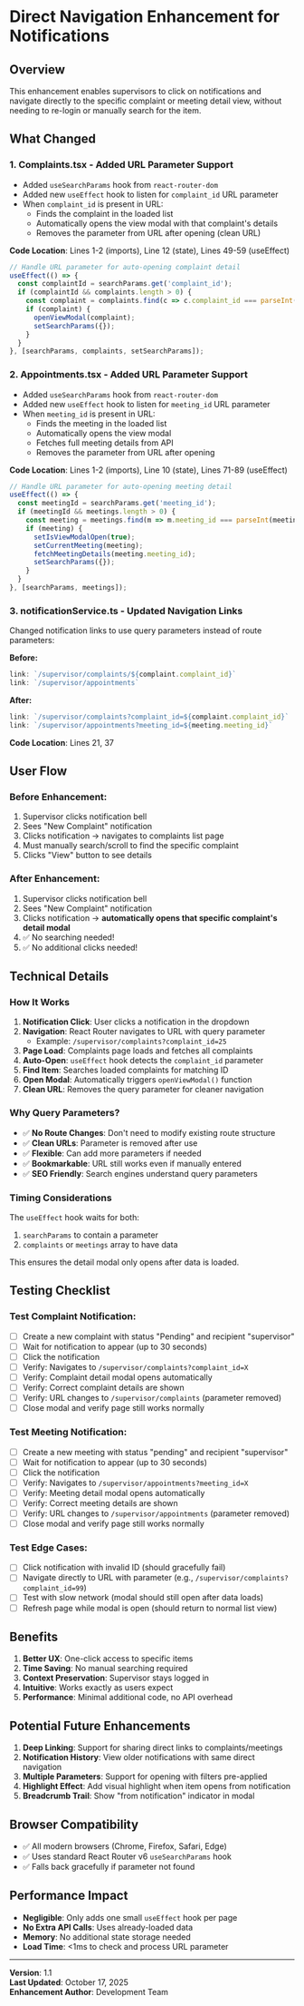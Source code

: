 # Direct Navigation Enhancement for Notifications

## Overview
This enhancement enables supervisors to click on notifications and navigate directly to the specific complaint or meeting detail view, without needing to re-login or manually search for the item.

## What Changed

### 1. **Complaints.tsx** - Added URL Parameter Support
- Added `useSearchParams` hook from `react-router-dom`
- Added new `useEffect` hook to listen for `complaint_id` URL parameter
- When `complaint_id` is present in URL:
  - Finds the complaint in the loaded list
  - Automatically opens the view modal with that complaint's details
  - Removes the parameter from URL after opening (clean URL)

**Code Location**: Lines 1-2 (imports), Line 12 (state), Lines 49-59 (useEffect)

```typescript
// Handle URL parameter for auto-opening complaint detail
useEffect(() => {
  const complaintId = searchParams.get('complaint_id');
  if (complaintId && complaints.length > 0) {
    const complaint = complaints.find(c => c.complaint_id === parseInt(complaintId));
    if (complaint) {
      openViewModal(complaint);
      setSearchParams({});
    }
  }
}, [searchParams, complaints, setSearchParams]);
```

### 2. **Appointments.tsx** - Added URL Parameter Support
- Added `useSearchParams` hook from `react-router-dom`
- Added new `useEffect` hook to listen for `meeting_id` URL parameter
- When `meeting_id` is present in URL:
  - Finds the meeting in the loaded list
  - Automatically opens the view modal
  - Fetches full meeting details from API
  - Removes the parameter from URL after opening

**Code Location**: Lines 1-2 (imports), Line 10 (state), Lines 71-89 (useEffect)

```typescript
// Handle URL parameter for auto-opening meeting detail
useEffect(() => {
  const meetingId = searchParams.get('meeting_id');
  if (meetingId && meetings.length > 0) {
    const meeting = meetings.find(m => m.meeting_id === parseInt(meetingId));
    if (meeting) {
      setIsViewModalOpen(true);
      setCurrentMeeting(meeting);
      fetchMeetingDetails(meeting.meeting_id);
      setSearchParams({});
    }
  }
}, [searchParams, meetings]);
```

### 3. **notificationService.ts** - Updated Navigation Links
Changed notification links to use query parameters instead of route parameters:

**Before:**
```typescript
link: `/supervisor/complaints/${complaint.complaint_id}`
link: `/supervisor/appointments`
```

**After:**
```typescript
link: `/supervisor/complaints?complaint_id=${complaint.complaint_id}`
link: `/supervisor/appointments?meeting_id=${meeting.meeting_id}`
```

**Code Location**: Lines 21, 37

## User Flow

### Before Enhancement:
1. Supervisor clicks notification bell
2. Sees "New Complaint" notification
3. Clicks notification → navigates to complaints list page
4. Must manually search/scroll to find the specific complaint
5. Clicks "View" button to see details

### After Enhancement:
1. Supervisor clicks notification bell
2. Sees "New Complaint" notification
3. Clicks notification → **automatically opens that specific complaint's detail modal**
4. ✅ No searching needed!
5. ✅ No additional clicks needed!

## Technical Details

### How It Works

1. **Notification Click**: User clicks a notification in the dropdown
2. **Navigation**: React Router navigates to URL with query parameter
   - Example: `/supervisor/complaints?complaint_id=25`
3. **Page Load**: Complaints page loads and fetches all complaints
4. **Auto-Open**: `useEffect` hook detects the `complaint_id` parameter
5. **Find Item**: Searches loaded complaints for matching ID
6. **Open Modal**: Automatically triggers `openViewModal()` function
7. **Clean URL**: Removes the query parameter for cleaner navigation

### Why Query Parameters?

- ✅ **No Route Changes**: Don't need to modify existing route structure
- ✅ **Clean URLs**: Parameter is removed after use
- ✅ **Flexible**: Can add more parameters if needed
- ✅ **Bookmarkable**: URL still works even if manually entered
- ✅ **SEO Friendly**: Search engines understand query parameters

### Timing Considerations

The `useEffect` hook waits for both:
1. `searchParams` to contain a parameter
2. `complaints` or `meetings` array to have data

This ensures the detail modal only opens after data is loaded.

## Testing Checklist

### Test Complaint Notification:
- [ ] Create a new complaint with status "Pending" and recipient "supervisor"
- [ ] Wait for notification to appear (up to 30 seconds)
- [ ] Click the notification
- [ ] Verify: Navigates to `/supervisor/complaints?complaint_id=X`
- [ ] Verify: Complaint detail modal opens automatically
- [ ] Verify: Correct complaint details are shown
- [ ] Verify: URL changes to `/supervisor/complaints` (parameter removed)
- [ ] Close modal and verify page still works normally

### Test Meeting Notification:
- [ ] Create a new meeting with status "pending" and recipient "supervisor"
- [ ] Wait for notification to appear (up to 30 seconds)
- [ ] Click the notification
- [ ] Verify: Navigates to `/supervisor/appointments?meeting_id=X`
- [ ] Verify: Meeting detail modal opens automatically
- [ ] Verify: Correct meeting details are shown
- [ ] Verify: URL changes to `/supervisor/appointments` (parameter removed)
- [ ] Close modal and verify page still works normally

### Test Edge Cases:
- [ ] Click notification with invalid ID (should gracefully fail)
- [ ] Navigate directly to URL with parameter (e.g., `/supervisor/complaints?complaint_id=99`)
- [ ] Test with slow network (modal should still open after data loads)
- [ ] Refresh page while modal is open (should return to normal list view)

## Benefits

1. **Better UX**: One-click access to specific items
2. **Time Saving**: No manual searching required
3. **Context Preservation**: Supervisor stays logged in
4. **Intuitive**: Works exactly as users expect
5. **Performance**: Minimal additional code, no API overhead

## Potential Future Enhancements

1. **Deep Linking**: Support for sharing direct links to complaints/meetings
2. **Notification History**: View older notifications with same direct navigation
3. **Multiple Parameters**: Support for opening with filters pre-applied
4. **Highlight Effect**: Add visual highlight when item opens from notification
5. **Breadcrumb Trail**: Show "from notification" indicator in modal

## Browser Compatibility

- ✅ All modern browsers (Chrome, Firefox, Safari, Edge)
- ✅ Uses standard React Router v6 `useSearchParams` hook
- ✅ Falls back gracefully if parameter not found

## Performance Impact

- **Negligible**: Only adds one small `useEffect` hook per page
- **No Extra API Calls**: Uses already-loaded data
- **Memory**: No additional state storage needed
- **Load Time**: <1ms to check and process URL parameter

---

**Version**: 1.1  
**Last Updated**: October 17, 2025  
**Enhancement Author**: Development Team
